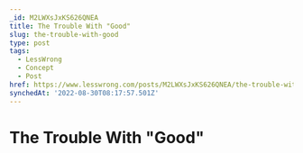 ```yaml
---
_id: M2LWXsJxKS626QNEA
title: The Trouble With "Good"
slug: the-trouble-with-good
type: post
tags:
  - LessWrong
  - Concept
  - Post
href: https://www.lesswrong.com/posts/M2LWXsJxKS626QNEA/the-trouble-with-good
synchedAt: '2022-08-30T08:17:57.501Z'
---
```


# The Trouble With "Good"
